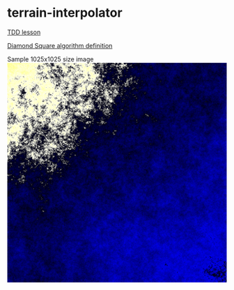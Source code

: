 # terrain-interpolator
[TDD lesson](http://blog.cleancoder.com/uncle-bob/2017/01/09/DiamondSquare.html)

[Diamond Square algorithm definition](https://en.wikipedia.org/wiki/Diamond-square_algorithm)

Sample 1025x1025 size image
![sample terrain](output.png)
